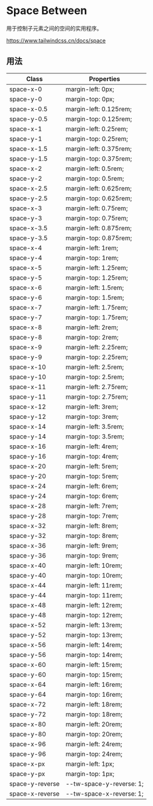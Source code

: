 # Space Between

用于控制子元素之间的空间的实用程序。

<https://www.tailwindcss.cn/docs/space>

## 用法

| Class           | Properties               |
| --------------- | ------------------------ |
| space-x-0       | margin-left: 0px;        |
| space-y-0       | margin-top: 0px;         |
| space-x-0.5     | margin-left: 0.125rem;   |
| space-y-0.5     | margin-top: 0.125rem;    |
| space-x-1       | margin-left: 0.25rem;    |
| space-y-1       | margin-top: 0.25rem;     |
| space-x-1.5     | margin-left: 0.375rem;   |
| space-y-1.5     | margin-top: 0.375rem;    |
| space-x-2       | margin-left: 0.5rem;     |
| space-y-2       | margin-top: 0.5rem;      |
| space-x-2.5     | margin-left: 0.625rem;   |
| space-y-2.5     | margin-top: 0.625rem;    |
| space-x-3       | margin-left: 0.75rem;    |
| space-y-3       | margin-top: 0.75rem;     |
| space-x-3.5     | margin-left: 0.875rem;   |
| space-y-3.5     | margin-top: 0.875rem;    |
| space-x-4       | margin-left: 1rem;       |
| space-y-4       | margin-top: 1rem;        |
| space-x-5       | margin-left: 1.25rem;    |
| space-y-5       | margin-top: 1.25rem;     |
| space-x-6       | margin-left: 1.5rem;     |
| space-y-6       | margin-top: 1.5rem;      |
| space-x-7       | margin-left: 1.75rem;    |
| space-y-7       | margin-top: 1.75rem;     |
| space-x-8       | margin-left: 2rem;       |
| space-y-8       | margin-top: 2rem;        |
| space-x-9       | margin-left: 2.25rem;    |
| space-y-9       | margin-top: 2.25rem;     |
| space-x-10      | margin-left: 2.5rem;     |
| space-y-10      | margin-top: 2.5rem;      |
| space-x-11      | margin-left: 2.75rem;    |
| space-y-11      | margin-top: 2.75rem;     |
| space-x-12      | margin-left: 3rem;       |
| space-y-12      | margin-top: 3rem;        |
| space-x-14      | margin-left: 3.5rem;     |
| space-y-14      | margin-top: 3.5rem;      |
| space-x-16      | margin-left: 4rem;       |
| space-y-16      | margin-top: 4rem;        |
| space-x-20      | margin-left: 5rem;       |
| space-y-20      | margin-top: 5rem;        |
| space-x-24      | margin-left: 6rem;       |
| space-y-24      | margin-top: 6rem;        |
| space-x-28      | margin-left: 7rem;       |
| space-y-28      | margin-top: 7rem;        |
| space-x-32      | margin-left: 8rem;       |
| space-y-32      | margin-top: 8rem;        |
| space-x-36      | margin-left: 9rem;       |
| space-y-36      | margin-top: 9rem;        |
| space-x-40      | margin-left: 10rem;      |
| space-y-40      | margin-top: 10rem;       |
| space-x-44      | margin-left: 11rem;      |
| space-y-44      | margin-top: 11rem;       |
| space-x-48      | margin-left: 12rem;      |
| space-y-48      | margin-top: 12rem;       |
| space-x-52      | margin-left: 13rem;      |
| space-y-52      | margin-top: 13rem;       |
| space-x-56      | margin-left: 14rem;      |
| space-y-56      | margin-top: 14rem;       |
| space-x-60      | margin-left: 15rem;      |
| space-y-60      | margin-top: 15rem;       |
| space-x-64      | margin-left: 16rem;      |
| space-y-64      | margin-top: 16rem;       |
| space-x-72      | margin-left: 18rem;      |
| space-y-72      | margin-top: 18rem;       |
| space-x-80      | margin-left: 20rem;      |
| space-y-80      | margin-top: 20rem;       |
| space-x-96      | margin-left: 24rem;      |
| space-y-96      | margin-top: 24rem;       |
| space-x-px      | margin-left: 1px;        |
| space-y-px      | margin-top: 1px;         |
| space-y-reverse | --tw-space-y-reverse: 1; |
| space-x-reverse | --tw-space-x-reverse: 1; |
